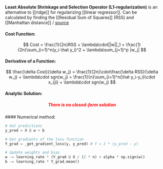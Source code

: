 **Least Absolute Shrinkage and Selection Operator (L1-regularization)** is an alternative to [[ridge]] for regularizing [[linear regressor]]. Can be calculated by finding the [[Residual Sum of Squares]] (RSS) and [[Manhattan distance]] / [source](https://github.com/Djacon/skmini/blob/main/skmini/linear_model/_regression.py#L20)

#### Cost Function:
$$
Cost = \frac{1}{2n}RSS + \lambda\cdot||w||_1 = \frac{1}{2n}\sum_{i=1}^n(y_i-\hat y_i)^2 + \lambda\sum_{j=1}^p |w_j|
$$

#### Derivative of a Function:
$$
\frac{\delta Cost}{\delta w_j} = \frac{1}{2n}\cdot\frac{\delta RSS}{\delta w_j} + \lambda\cdot sgn(w_j) = \frac{1}{n}\sum_{i=1}^n(\hat y_i-y_i)\cdot x_{ji} + \lambda\cdot sgn(w_j)
$$

#### Analytic Solution:
<h5 align='center' style='color:red'>There is no closed-form solution</h5>
#### Numerical method:

```python
# Get predictions
y_pred = X @ w + b

# Get gradients of the loss function
Y_grad = _get_gradient_loss(y, y_pred) # Y = 2 * (y_pred - y)

# Update weights and bias
w -= learning_rate * (Y_grad @ X / (2 * n) + alpha * np.sign(w))
b -= learning_rate * Y_grad.mean()
```
